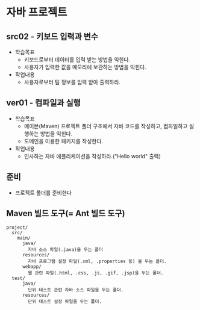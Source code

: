 # 자바 프로젝트

## src02 - 키보드 입력과 변수
- 학습목표
  - 키보드로부터 데이터를 입력 받는 방법을 익힌다.
  - 사용자가 입력한 값을 메모리에 보관하는 방법을 익힌다.
- 작업내용
  - 사용자로부터 팀 정보를 입력 받아 출력하라.

## ver01 - 컴파일과 실행
- 학습목표
  - 메이븐(Maven) 프로젝트 폴더 구조에서 자바 코드를 작성하고, 컴파일하고 
  실행하는 방법을 익힌다.
  - 도메인을 이용한 패키지를 작성한다.
- 작업내용
  - 인사하는 자바 애플리케이션을 작성하라.("Hello world" 출력)



## 준비
- 프로젝트 폴더를 준비한다

## Maven 빌드 도구(= Ant 빌드 도구)
```
project/
  src/
    main/
      java/
        자바 소스 파일(.java)을 두는 폴더
      resources/
        자바 프로그램 설정 파일(.xml, .properties 등) 을 두는 폴더.
      webapp/
        웹 관련 파일(.html, .css, .js, .gif, .jsp)을 두는 폴더.
  test/
      java/
        단위 테스트 관련 자바 소스 파일을 두는 폴더.
      resources/
        단위 테스트 설정 파일을 두는 폴더.

```

